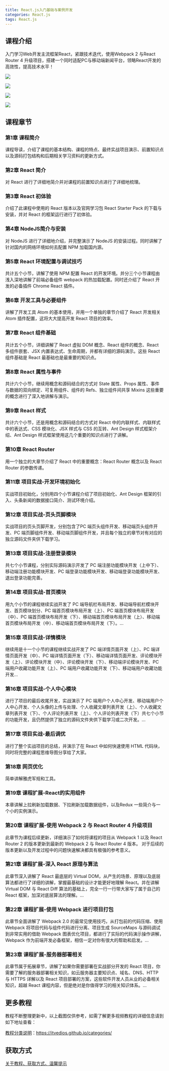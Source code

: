 ```yaml
---
title: React.js入门基础与案例开发
categories: React.js
tags: React.js
---
```


## 课程介绍

入门学习Web开发主流框架React，紧跟技术迭代，使用Webpack 2 与React Router 4 升级项目，搭建一个同时适配PC与移动端新闻平台，领略React开发的高效性，提高技术水平！

![](http://oqn6ggw87.bkt.clouddn.com/React.js入门基础与案例开发1.png)

<!--more-->

![](http://oqn6ggw87.bkt.clouddn.com/React.js入门基础与案例开发2.png)

![](http://oqn6ggw87.bkt.clouddn.com/React.js入门基础与案例开发3.png)

![](http://oqn6ggw87.bkt.clouddn.com/React.js入门基础与案例开发4.png)

## 课程章节

### 第1章 课程简介

课程导读，介绍了课程的基本结构、课程的特点、最终实战项目演示、前置知识点以及源码打包结构和后期相关学习资料的更新方式。

### 第2章 React 简介

对 React 进行了详细地简介并对课程的前置知识点进行了详细地梳理。

### 第3章 React 初体验

介绍了此课程中使用的 React 版本以及官网学习包 React Starter Pack 的下载与安装，并对 React 的框架运行进行了初体验。

### 第4章 NodeJS简介与安装

对 NodeJS 进行了详细地介绍，并完整演示了 NodeJS 的安装过程。同时讲解了针对国内的网络环境如何去配置 NPM 加载国内源。

### 第5章 React 环境配置与调试技巧

共计五个小节，讲解了使用 NPM 配置 React 的开发环境。并分三个小节课程由浅入深地讲解了前端必备组件 webpack 的热加载配置。同时还介绍了 React 开发的必备插件 Chrome React 插件。

### 第6章 开发工具与必要组件

讲解了开发工具 Atom 的基本使用，并用一个单独的章节介绍了 React 开发相关 Atom 插件配置，这将大大提高开发 React 项目的效率。

### 第7章 React 组件基础

共计五个小节，详细讲解了 React 虚拟 DOM 概念、React 组件的概念、React 多组件嵌套、JSX 内置表达式、生命周期，并都有详细的源码演示。这些 React 组件基础是 React 最基础也是最重要的知识点。

### 第8章 React 属性与事件

共计六个小节，继续用概念和源码结合的方式对 State 属性、Props 属性、事件与数据的双向绑定、可复用组件、组件的 Refs、独立组件间共享 Mixins 这些重要的概念进行了深入地讲解与演示。

### 第9章 React 样式

共计六个小节，还是用概念和源码结合的方式对 React 中的内联样式、内联样式中的表达式、CSS 模块化、JSX 样式与 CSS 的互转、Ant Design 样式框架介绍、Ant Design 样式框架使用这几个重要的知识点进行了讲解。

### 第10章 React Router

用一个独立的大章节介绍了 React 中的重要概念：React Router 概念以及 React Router 的参数传递。

### 第11章 项目实战-开发环境初始化

实战项目初始化，分别用四个小节课程介绍了项目初始化、Ant Design 框架的引入、头条新闻的数据接口简介、测试环境介绍。

### 第12章 项目实战-页头页脚模块

实战项目的页头页脚开发，分别包含了PC 端页头组件开发、移动端页头组件开发、PC 端页脚组件开发、移动端页脚组件开发，并且每个独立的章节对有对应的独立源码文件夹供下载学习。

### 第13章 项目实战-注册登录模块

共七个小节课程，分别实际源码演示开发了 PC 端注册功能模块开发（上中下）、移动端注册功能模块开发、PC 端登录功能模块开发、移动端登录功能模块开发、退出登录功能完善。

### 第14章 项目实战-首页模块

用九个小节的课程继续实战开发了 PC 端导航栏布局开发、移动端导航栏模块开发、首页模块划分、PC 端首页模块布局开发（上）、PC 端首页模块布局开发（中）、PC 端首页模块布局开发（下）、移动端首页模块布局开发（上）、移动端首页模块布局开发（中）、移动端首页模块布局开发（下）。...

### 第15章 项目实战-详情模块

继续用是十一个小节的课程继续实战开发了 PC 端详情页面开发（上）、PC 端详情页面开发（中）、PC 端详情页面开发（下）、移动端详情页面开发、评论模块开发（上）、评论模块开发（中）、评论模块开发（下）、移动端评论模块开发、PC 端用户收藏功能开发（上）、PC 端用户收藏功能开发（下）、移动端用户收藏功能开发...

### 第16章 项目实战-个人中心模块

进行了项目的最后收尾开发，实战演示了 PC 端用户个人中心开发、移动端用户个人中心开发、个人头像的上传与处理、个人收藏文章列表开发（上）、个人收藏文章列表开发（下）、个人评论列表开发（上）、个人评论列表开发（下）共七个小节的功能开发，且仍然提供了独立的源码文件夹供下载学习或二次开发。...

### 第17章 项目实战-最后调优

进行了整个实战项目的总结，并演示了在 React 中如何快速使用 HTML 代码块，同时将完整的课程思维导图分享给了大家。

### 第18章 网页优化

简单讲解雅虎军规和工具。

### 第19章 课程扩展-React的实用组件

本章讲解上拉刷新加载数据、下拉刷新加载数据组件，以及Redux 一些简介与一个小的实例演示。

### 第20章 课程扩展-使用 Webpack 2 与 React Router 4 升级项目

此章节为课程后续更新，详细演示了如何将课程的项目从 Webpack 1 以及 React Router 2 的版本更新到最新的 Webpack 2 与 React Router 4 版本。 对于后续的版本更新以及开发过程中的问题快速解决都具有极强的参考意义。

### 第21章 课程扩展-深入 React 原理与算法

此章节深入讲解了 React 最底层的 Virtual DOM，从产生的场景、原理以及底层算法都进行了详细的讲解，掌握最基础的设计才能更好地理解 React。并在讲解 Virtual DOM 与 React Diff 算法的基础上，完全一行一行带大家写了属于自己的 React 框架，加深对底层算法的理解。...

### 第22章 课程扩展-使用 Webpack 进行项目打包

此章节全面讲解了 Webpack 2.0 的最常见使用技巧，从打包前的代码压缩、使用 Webpack 将项目代码与组件代码进行分离、项目生成 SourceMaps 与源码调试到非常实用的借助 Webpack 图表优化项目，都进行了实际的代码演示操作讲解，Webpack 作为前端开发必备框架，相信一定对你有很大的帮助和启发。...

### 第23章 课程扩展-服务器部署相关

此章节属于拓展章节，讲解了如果你需要部署在实战部分开发的 React 项目，你需要了解的服务器部署相关知识，如云服务器主要知识点、域名、DNS、HTTP 与 HTTPS 详解以及 React 项目部署的方案，这些软件开发人员从业的必备相关知识，超越 React 课程内容，但是绝对是你值得学习的相关知识体系。...

## 更多教程

教程不断整理更新中，以上截图仅供参考，如需了解更多视频教程的详细信息请到如下地址查看：

[教程分类说明](https://itvedios.github.io/categories/)：<https://itvedios.github.io/categories/>

## 获取方式

[关于教程、获取方式、温馨提示](https://itvedios.github.io/about/)